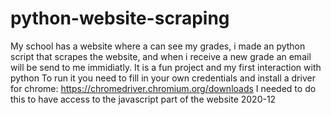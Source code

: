 # python-website-scraping
My school has a website where a can see my grades, i made an python script that scrapes the website, and when i receive a new grade an email will be send to me immidiatly.
It is a fun project and my first interaction with python
To run it you need to fill in your own credentials and install a driver for chrome: https://chromedriver.chromium.org/downloads
I needed to do this to have access to the javascript part of the website
2020-12

